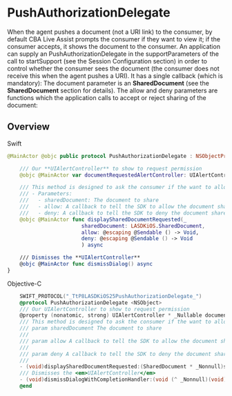 # PushAuthorizationDelegate

When the agent pushes a document (not a URI link) to the consumer, by default CBA Live Assist prompts the consumer if they want to view it; if the consumer accepts, it shows the document to the consumer.
An application can supply an PushAuthorizationDelegate in the supportParameters of the call to startSupport (see the Session Configuration section) in order to control whether the consumer sees the document (the consumer does not receive this when the agent pushes a URI). It has a single callback (which is mandatory):
The document parameter is an **SharedDocument** (see the **SharedDocument** section for details). The allow and deny parameters are functions which the application calls to accept or reject sharing of the document:

## Overview

Swift
```swift
@MainActor @objc public protocol PushAuthorizationDelegate : NSObjectProtocol {

    /// Our **UIAlertController** to show to request permission
    @objc @MainActor var documentRequestedAlertController: UIAlertController? { get set }

    /// This method is designed to ask the consumer if the want to allow the document share or not
    /// - Parameters:
    ///   - sharedDocument: The document to share
    ///   - allow: A callback to tell the SDK to allow the document share
    ///   - deny: A callback to tell the SDK to deny the document share
    @objc @MainActor func displaySharedDocumentRequested(_ 
                        sharedDocument: LASDKiOS.SharedDocument, 
                        allow: @escaping @Sendable () -> Void,
                        deny: @escaping @Sendable () -> Void
                        ) async

    /// Dismisses the **UIAlertController**
    @objc @MainActor func dismissDialog() async
}
```

Objective-C
```objective-c
    SWIFT_PROTOCOL("_TtP8LASDKiOS25PushAuthorizationDelegate_")
    @protocol PushAuthorizationDelegate <NSObject>
    /// Our UIAlertController to show to request permission
    @property (nonatomic, strong) UIAlertController * _Nullable documentRequestedAlertController;
    /// This method is designed to ask the consumer if the want to allow the document share or not
    /// param sharedDocument The document to share
    ///
    /// param allow A callback to tell the SDK to allow the document share
    ///
    /// param deny A callback to tell the SDK to deny the document share
    ///
    - (void)displaySharedDocumentRequested:(SharedDocument * _Nonnull)sharedDocument allow:(void (^ _Nonnull)(void))allow deny:(void (^ _Nonnull)(void))deny completionHandler:(void (^ _Nonnull)(void))completionHandler;
    /// Dismisses the <em>UIAlertController</em>
    - (void)dismissDialogWithCompletionHandler:(void (^ _Nonnull)(void))completionHandler;
    @end
```
